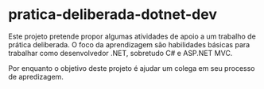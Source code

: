 pratica-deliberada-dotnet-dev
=============================

Este projeto pretende propor algumas atividades de apoio a um trabalho de prática deliberada.
O foco da aprendizagem são habilidades básicas para trabalhar como desenvolvedor .NET, sobretudo C# e ASP.NET MVC.

Por enquanto o objetivo deste projeto é ajudar um colega em seu processo de apredizagem.
